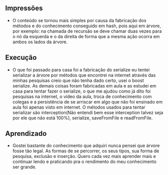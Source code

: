 ## Impressões
- O conteúdo se tornou mais simples por causa da fabricação dos métodos e do conhecimento conseguido em hash, pois aqui em árvore, por exemplo: na chamada de recursão se deve chamar duas vezes para o nó da esquerda e o da direita de forma que a mesma ação ocorra em ambos os lados da árvore.

## Execução
- O que foi passado para casa foi a fabricação do serialize eu tentei serializar a árvore por métodos que encontrei na internet através das minhas pesquisas creio que não tenha dado certo, usei o boost serialize. As demais coisas foram fabricadas em aula e as estudei em casa para tentar fazer o serialize, o que me ajudou como já dito foi pesquisas na internet, o vídeo da aula, troca de conhecimento com colegas e a persistência de se arriscar em algo que não foi ensinado em aula foi apenas visto em internet. O métodos usados para tentar serializar são interception(Não entendi bem esse interception talvez seja por ele que não está 100%), serialize, saveFromFile e readFromFile. 

## Aprendizado 
- Gostei bastante do conhecimento que adquiri nunca pensei que árvore fosse tão legal. As formas de se percorrer, os seus tipos, sua forma de pesquisa, exclusão e inserção. Quero cada vez mais aprender mais e continuar lendo e praticando pra o rendimento do meu conhecimento ser grande.
